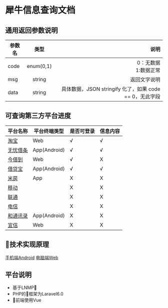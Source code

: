 # 犀牛信息查询文档
## 通用返回参数说明 

参数名|类型|说明
---|:--:|---:
code|enum(0,1)|0：无数据<br>1:数据正常
msg|string|返回文字说明
data|string|具体数据，JSON stringify 化了，如果 code == 0，无此字段


## 可查询第三方平台进度

平台名称|平台终端类型|是否可登录|信息内容
---|---|---|---
[淘宝](./app/taobao.md)| Web  | √ | √
[无忧借条](./app/wy.md)| App(Android) | √ | √
[今借到](./app/jjd.md)| Web | √ | X
[借贷宝](./app/jdb.md)| App(Android)| √ | √
[米房](./app/mf.md)| App | X | X
[移动](./app/mobile.md)|   | X | X
[联通](./app/unicom.md)|   | X | X
[电信](./app/telecom/.md)|   | X | X
[和通讯录](./app/htxl.md)|  App(Android) | X| X
[宜信](./app/yx.md)|  Web | X| X



## 技术实现原理
[手机端Android](./tech/app.md)
[电脑端Web](./tech/web.md)

## 平台说明
* 基于LNMP
* PHP的框架为Laravel6.0
* 前端使用Vue
